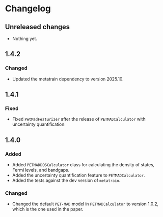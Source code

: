 # Changelog

## Unreleased changes

- Nothing yet.

## 1.4.2

### Changed

- Updated the metatrain dependency to version 2025.10.

## 1.4.1

### Fixed

- Fixed `PetMadFeaturizer` after the release of `PETMADCalculator` with uncertainty quantification

## 1.4.0

### Added

- Added `PETMADDOSCalculator` class for calculating the density of states, Fermi levels, and bandgaps.
- Added the uncertainty quantification feature to `PETMADCalculator`.
- Added the tests against the dev version of `metatrain`.

### Changed

- Changed the default `PET-MAD` model in `PETMADCalculator` to version 1.0.2, which is the one used in the paper.
